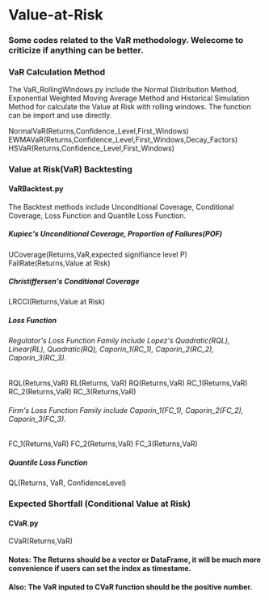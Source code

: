 # Value-at-Risk
### Some codes related to the VaR methodology. Welecome to criticize if anything can be better.
### VaR Calculation Method
The VaR_RollingWIndows.py include the Normal Distribution Method, Exponential Weighted Moving Average Method and Historical Simulation Method for calculate the Value at Risk with rolling windows.
The function can be import and use directly.

NormalVaR(Returns,Confidence_Level,First_Windows)\
EWMAVaR(Returns,Confidence_Level,First_Windows,Decay_Factors)\
HSVaR(Returns,Confidence_Level,First_Windows)
### Value at Risk(VaR) Backtesting
#### VaRBacktest.py
The Backtest methods include Unconditional Coverage, Conditional Coverage, Loss Function and Quantile Loss Function.
##### Kupiec's Unconditional Coverage, Proportion of Failures(POF)
UCoverage(Returns,VaR,expected signifiance level P)
FailRate(Returns,Value at Risk)
##### Christiffersen's Conditional Coverage
LRCCI(Returns,Value at Risk)
##### Loss Function
###### Regulator's Loss Function Family include Lopez's Quadratic(RQL), Linear(RL), Quadratic(RQ), Caporin_1(RC_1), Caporin_2(RC_2), Caporin_3(RC_3).
RQL(Returns,VaR)
RL(Returns, VaR)
RQ(Returns,VaR)
RC_1(Returns,VaR)
RC_2(Returns,VaR)
RC_3(Returns,VaR)
###### Firm's Loss Function Family include Caporin_1(FC_1), Caporin_2(FC_2), Caporin_3(FC_3).
FC_1(Returns,VaR)
FC_2(Returns,VaR)
FC_3(Returns,VaR)
##### Quantile Loss Function
QL(Returns, VaR, ConfidenceLevel)
### Expected Shortfall (Conditional Value at Risk)
#### CVaR.py
CVaR(Returns,VaR)
#### Notes: The Returns should be a vector or DataFrame, it will be much more convenience if users can set the index as timestame.
#### Also: The VaR inputed to CVaR function should be the positive number.
